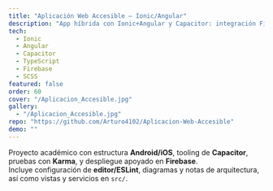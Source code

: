 ```yaml
---
title: "Aplicación Web Accesible — Ionic/Angular"
description: "App híbrida con Ionic+Angular y Capacitor: integración Firebase, tooling y estructura Android/iOS. Práctica de DGP orientada a accesibilidad para personas con discapacidad física, cognitiva o mental."
tech:
  - Ionic
  - Angular
  - Capacitor
  - TypeScript
  - Firebase
  - SCSS
featured: false
order: 60
cover: "/Aplicacion_Accesible.jpg"
gallery:
  - "/Aplicacion_Accesible.jpg"
repo: "https://github.com/Arturo4102/Aplicacion-Web-Accesible"
demo: ""
---
```

Proyecto académico con estructura **Android/iOS**, tooling de **Capacitor**, pruebas con **Karma**, y despliegue apoyado en **Firebase**.  
Incluye configuración de **editor/ESLint**, diagramas y notas de arquitectura, así como vistas y servicios en `src/`.
